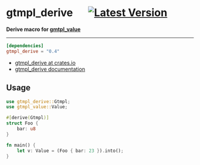 # gtmpl_derive &emsp; [![Latest Version]][crates.io]
[Latest Version]: https://img.shields.io/crates/v/gtmpl_derive.svg
[crates.io]: https://crates.io/crates/gtmpl_derive


**Derive macro for [gmtpl_value][gtmpl_value-github]**

---

```toml
[dependencies]
gtmpl_derive = "0.4"
```

* [gtmpl_derive at crates.io](https://crates.io/crate/gtmpl_derive)
* [gtmpl_derive documentation](https://docs.rs/crate/gtmpl_derive)

## Usage

```rust
use gtmpl_derive::Gtmpl;
use gtmpl_value::Value;

#[derive(Gtmpl)]
struct Foo {
    bar: u8
}

fn main() {
    let v: Value = (Foo { bar: 23 }).into();
}
```

[gtmpl_value-github]: https://github.com/fiji-flo/gtmpl_value
